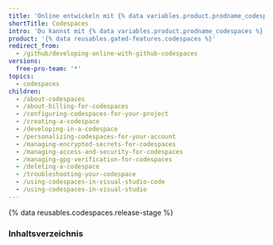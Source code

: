 ```yaml
---
title: 'Online entwickeln mit {% data variables.product.prodname_codespaces %}'
shortTitle: Codespaces
intro: 'Du kannst mit {% data variables.product.prodname_codespaces %} - einer integrierten Entwicklungsumgebung (integrated development environment IDE) von {% data variables.product.prodname_dotcom %} - vollständig in der Cloud entwickeln.'
product: '{% data reusables.gated-features.codespaces %}'
redirect_from:
  - /github/developing-online-with-github-codespaces
versions:
  free-pro-team: '*'
topics:
  - codespaces
children:
  - /about-codespaces
  - /about-billing-for-codespaces
  - /configuring-codespaces-for-your-project
  - /creating-a-codespace
  - /developing-in-a-codespace
  - /personalizing-codespaces-for-your-account
  - /managing-encrypted-secrets-for-codespaces
  - /managing-access-and-security-for-codespaces
  - /managing-gpg-verification-for-codespaces
  - /deleting-a-codespace
  - /troubleshooting-your-codespace
  - /using-codespaces-in-visual-studio-code
  - /using-codespaces-in-visual-studio
---
```

{% data reusables.codespaces.release-stage %}
### Inhaltsverzeichnis
